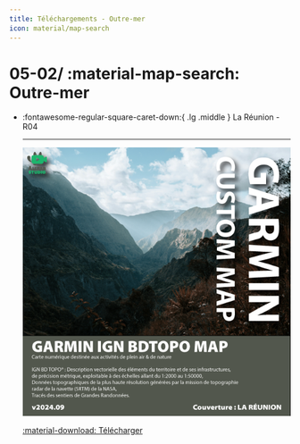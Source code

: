 ```yaml
---
title: Téléchargements - Outre-mer
icon: material/map-search
---
```


# 05-02/ :material-map-search: Outre-mer

<div class="grid cards" markdown>

-   :fontawesome-regular-square-caret-down:{ .lg .middle } La Réunion - R04

    ---

    ![XXXXXX](../../assets/images/downloads/regions/GARMIN_IGN_BDTOPO_R04_v2024.09.png)

    [:material-download: Télécharger](#)

</div>

